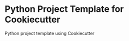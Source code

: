 Python Project Template for Cookiecutter
========================================

Python project template using Cookiecutter
